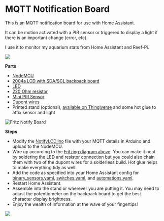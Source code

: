 # MQTT Notification Board

This is an MQTT notification board for use with Home Assistant. 

It can be motion activated with a PIR sensor or triggered to display a light if there is an important change (error, etc).

I use it to monitor my aquarium stats from Home Assistant and Reef-Pi. 

![](https://github.com/sfgabe/OITProjects/blob/master/NotifyLCD_with_MQTT/InShot_20210227_024037147.jpg)

**Parts**
- [NodeMCU](https://amzn.to/3dRN0tK)
- [2004a LCD with SDA/SCL backpack board](https://amzn.to/3dLF3Xc)
- [LED](https://amzn.to/3bKENox)
- [220 Ohm resistor](https://amzn.to/3r0BGzo)
- [Mini PIR Sensor](https://amzn.to/2ZV0lJH)
- [Dupont wires](https://amzn.to/3q0LNCQ)
- Printed stand (optional), [available on Thingiverse](https://www.thingiverse.com/thing:4329402) and some hot glue to affix sensor and light

![Fritz Notify Board](https://github.com/sfgabe/OITProjects/blob/master/NotifyLCD_with_MQTT/mqtt-notify-board_bb.png)

**Steps**

- Modify the [NotifyLCD.ino](https://github.com/sfgabe/OITProjects/blob/master/NotifyLCD_with_MQTT/NotifyLCD.ino) file with your MQTT details in Arduino and upload to the NodeMCU.
- Wire up according to the [Fritzing diagram above](https://github.com/sfgabe/OITProjects/blob/master/NotifyLCD_with_MQTT/mqtt-notify-board_bb.png). You can make it neat by soldering the LED and resistor connection but you could also chain them with two of the dupont wires for a solderless build. Hot glue helps to make everything tidy as well.
- Add the code as specified into your Home Assistant config for [binary_sensors.yaml](https://github.com/sfgabe/OITProjects/blob/master/NotifyLCD_with_MQTT/binary_sensors.yaml), [switches.yaml](https://github.com/sfgabe/OITProjects/blob/master/NotifyLCD_with_MQTT/switches.yaml), and [automations.yaml](https://github.com/sfgabe/OITProjects/blob/master/NotifyLCD_with_MQTT/automations.yaml).
- Restart Home Assistant.
- Assemble into the stand or wherever you are putting it. You may need to adjust the potentiometer on the backpack board to get the best character display brightness.
- Enjoy the wealth of information at the wave of your fingertips!

![](https://github.com/sfgabe/OITProjects/blob/master/NotifyLCD_with_MQTT/20210222_231437.jpg)

